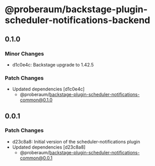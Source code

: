# @proberaum/backstage-plugin-scheduler-notifications-backend

## 0.1.0

### Minor Changes

- d1c0e4c: Backstage upgrade to 1.42.5

### Patch Changes

- Updated dependencies [d1c0e4c]
  - @proberaum/backstage-plugin-scheduler-notifications-common@0.1.0

## 0.0.1

### Patch Changes

- d23c8a8: Initial version of the scheduler-notifications plugin
- Updated dependencies [d23c8a8]
  - @proberaum/backstage-plugin-scheduler-notifications-common@0.0.1
